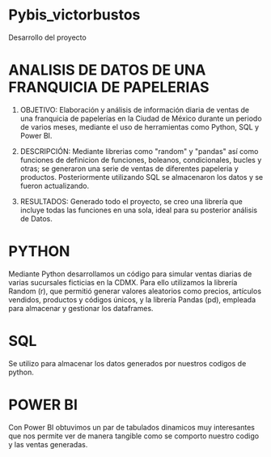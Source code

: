 # Pybis_victorbustos
Desarrollo del proyecto


# ANALISIS DE DATOS DE UNA FRANQUICIA DE PAPELERIAS

1. OBJETIVO: Elaboración y análisis de información diaria de ventas de una franquicia de papelerías en la Ciudad de México durante un periodo de varios meses, mediante el uso de herramientas como Python, SQL y Power BI.

2. DESCRIPCIÓN: Mediante librerias como "random" y "pandas" así como funciones de definicion de funciones, boleanos, condicionales, bucles y otras; se generaron una serie de ventas de diferentes papeleria y productos.
   Posteriormente utilizando SQL se almacenaron los datos y se fueron actualizando.

4. RESULTADOS: Generado todo el proyecto, se creo una librería que incluye todas las funciones en una sola, ideal para su posterior análisis de Datos.

# PYTHON
Mediante Python desarrollamos un código para simular ventas diarias de varias sucursales ficticias en la CDMX. Para ello utilizamos la librería Random (r), que permitió generar valores aleatorios como precios, artículos vendidos, productos y códigos únicos, y la librería Pandas (pd), empleada para almacenar y gestionar los dataframes.

# SQL
Se utilizo para almacenar los datos generados por nuestros codigos de python.

# POWER BI
Con Power BI obtuvimos un par de tabulados dinamicos muy interesantes que nos permite ver de manera tangible como se comporto nuestro codigo y las ventas generadas.
